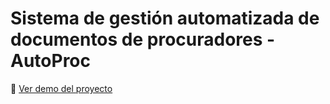 # Sistema de gestión automatizada de documentos de procuradores - AutoProc

🎥 [Ver demo del proyecto](https://drive.google.com/file/d/1Us6_tYPvIXM7suYMvo0hK7QCvunUiyoZ/view?usp=drive_link)
